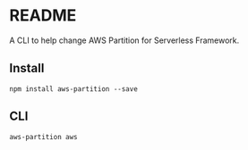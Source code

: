 # README

A CLI to help change AWS Partition for Serverless Framework.

## Install

```shell
npm install aws-partition --save
```

## CLI

```bash
aws-partition aws
```
